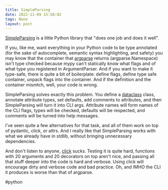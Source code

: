 ```yaml
---
title: SimpleParsing
date: 2022-11-09 15:58:02
tags: None
layout: post
---
```


[SimpleParsing](https://github.com/lebrice/SimpleParsing) is a little Python library that "does one job and does it well".

If you, like me, want everything in your Python code to be type annotated (for the sake of autocomplete, semantic syntax highlighting, and safety) you may know that the container that [argparse](https://docs.python.org/3/library/argparse.html) returns (argparse.Namespace) isn't type checked because mypy can't statically know what flags and of what type you registered in ArgumentParser. And if you want to make it type-safe, there is quite a bit of boilerplate: define flags, define type safe container, unpack flags into the container. And if the definition and the container mismtch, well, your code is wrong.

SimpleParsing solves exactly this problem. You define a [dataclass](https://docs.python.org/3/library/dataclasses.html) class, annotate attribute types, set defaults, add comments to attributes, and then SimpleParsing will turn it into CLI args. Attribute names will form names of the CLI flags, types will be checked, defaults will be respected, and comments will be turned into help messages.

I've seen quite a few alternatives for that task, and all of them work on top of pydantic, click, or attrs. And I really like that SimpleParsing works with what we already have in stdlib, without bringing unnecessary dependencies.

And don't listen to anyone, [click](https://github.com/pallets/click) sucks. Testing it is quite hard, functions with 20 arguments and 20 decorators on top aren't nice, and passing all that stuff deeper into the code is hard and verbose. Using click will encourage dirty and verbose code and bad practice. Oh, and IMHO the CLI it produces is worse than that of argparse.

#python
